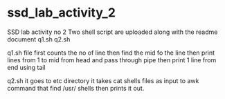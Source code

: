 # ssd_lab_activity_2
SSD lab activity no 2
Two shell script are uploaded along with the readme document
q1.sh
q2.sh

q1.sh file
first counts the no of line 
then find the mid fo the line
then print lines from 1 to mid from head and pass through pipe 
then print 1 line from end using tail

q2.sh
it goes to etc directory 
it takes cat shells files as input to awk command that find /usr/ shells
then prints it out.
